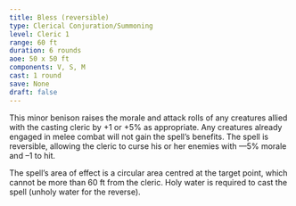 ```yaml
---
title: Bless (reversible)
type: Clerical Conjuration/Summoning
level: Cleric 1
range: 60 ft
duration: 6 rounds
aoe: 50 x 50 ft
components: V, S, M
cast: 1 round
save: None
draft: false
---
```


This minor benison raises the morale and attack rolls of any creatures allied with the casting cleric by +1 or +5% as appropriate. Any creatures already engaged in melee combat will not gain the spell’s benefits. The spell is reversible, allowing the cleric to curse his or her enemies with —5% morale and –1 to hit.

The spell’s area of effect is a circular area centred at the target point, which cannot be more than 60 ft from the cleric. Holy water is required to cast the spell (unholy water for the reverse).
